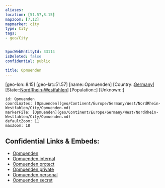 ```yaml
---
aliases: 
location: [51.57,8.15]
mapzoom: [7,12] 
mapmarker: city 
type: City
tags:
- geo/City


SpocWebEntityId: 33114
isDeleted: false
confidential: public

title: Opmuenden
---
```

[geo-lon::8.15]
[geo-lat::51.57]
[name::Opmuenden]
[Country::[Germany](geo/Continent/Europe/Germany.md)]
[State::[NordRhein-Westfahlen](NordRhein-Westfahlen)]
[Population::]
[Unknown::]


```leaflet
id: Opmuenden
coordinates: [Opmuenden](geo/Continent/Europe/Germany/West/NordRhein-Westfahlen/City/Opmuenden.md)
markerFile: [Opmuenden](geo/Continent/Europe/Germany/West/NordRhein-Westfahlen/City/Opmuenden.md)
defaultZoom: 11 
maxZoom: 18
```


## Confidential Links & Embeds: 
- [Opmuenden](../../../../../../../../_public/geo/Continent/Europe/Germany/West/NordRhein-Westfahlen/City/Opmuenden.md) 
- [Opmuenden.internal](../../../../../../../../_internal/geo/Continent/Europe/Germany/West/NordRhein-Westfahlen/City/Opmuenden.internal.md) 
- [Opmuenden.protect](../../../../../../../../_protect/geo/Continent/Europe/Germany/West/NordRhein-Westfahlen/City/Opmuenden.protect.md) 
- [Opmuenden.private](../../../../../../../../_private/geo/Continent/Europe/Germany/West/NordRhein-Westfahlen/City/Opmuenden.private.md) 
- [Opmuenden.personal](../../../../../../../../_personal/geo/Continent/Europe/Germany/West/NordRhein-Westfahlen/City/Opmuenden.personal.md) 
- [Opmuenden.secret](../../../../../../../../_secret/geo/Continent/Europe/Germany/West/NordRhein-Westfahlen/City/Opmuenden.secret.md) 

